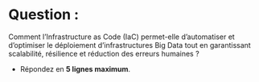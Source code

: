 # **Question :**  
Comment l’Infrastructure as Code (IaC) permet-elle d’automatiser et d’optimiser le déploiement d’infrastructures Big Data tout en garantissant scalabilité, résilience et réduction des erreurs humaines ? 
- Répondez en **5 lignes maximum**.
